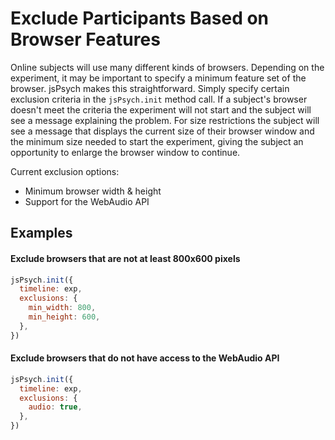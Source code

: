 # Exclude Participants Based on Browser Features

Online subjects will use many different kinds of browsers. Depending on the experiment, it may be important to specify a minimum feature set of the browser. jsPsych makes this straightforward. Simply specify certain exclusion criteria in the `jsPsych.init` method call. If a subject's browser doesn't meet the criteria the experiment will not start and the subject will see a message explaining the problem. For size restrictions the subject will see a message that displays the current size of their browser window and the minimum size needed to start the experiment, giving the subject an opportunity to enlarge the browser window to continue.

Current exclusion options:

- Minimum browser width & height
- Support for the WebAudio API

## Examples

#### Exclude browsers that are not at least 800x600 pixels

```javascript
jsPsych.init({
  timeline: exp,
  exclusions: {
    min_width: 800,
    min_height: 600,
  },
})
```

#### Exclude browsers that do not have access to the WebAudio API

```javascript
jsPsych.init({
  timeline: exp,
  exclusions: {
    audio: true,
  },
})
```
